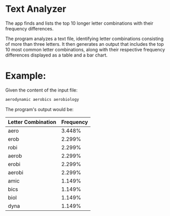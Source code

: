 # Text Analyzer
The app finds and lists the top 10 longer letter combinations with their frequency differences.

The program analyzes a text file, identifying letter combinations consisting of more than three letters. It then generates an output that includes the top 10 most common letter combinations, along with their respective frequency differences displayed as a table and a bar chart.

# Example:

Given the content of the input file:
```sh
aerodynamic aerobics aerobiology
```

The program's output would be:

| Letter Combination   | Frequency   |
| -------------------- | ----------- |
| aero                 | 3.448%      |
| erob                 | 2.299%      |
| robi                 | 2.299%      |
| aerob                | 2.299%      |
| erobi                | 2.299%      |
| aerobi               | 2.299%      |
| amic                 | 1.149%      |
| bics                 | 1.149%      |
| biol                 | 1.149%      |
| dyna                 | 1.149%      |

